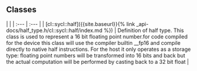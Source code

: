 ---
---
## Classes

   |   |
| :--- | :--- |
| [cl::sycl::half]({{site.baseurl}}{% link _api-docs/half_type.h/cl::sycl::half/index.md %}) | Definition of half type. This class is used to represent a 16 bit floating point number.for code compiled for the device this class will use the compiler builtin __fp16 and compile directly to native half instructions. For the host it only operates as a storage type: floating point numbers will be transformed into 16 bits and back but the actual computation will be performed by casting back to a 32 bit float  |

